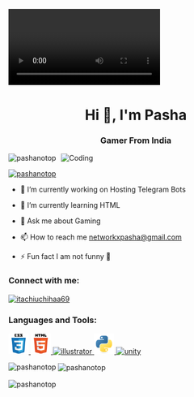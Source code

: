 ![MasterHead](https://te.legra.ph/file/5bc3776b05cb75355c72a.mp4)
<h1 align="center">Hi 👋, I'm Pasha</h1>
<h3 align="center">Gamer From India</h3>
<img align="right" alt="Coding" width="400" src="https://68.media.tumblr.com/8df7bd6fed56203b5b6fdc7998c9471b/tumblr_oakqgsV16W1vsjcxvo1_500.gif">

<p align="left"> <img src="https://komarev.com/ghpvc/?username=pashanotop&label=Profile%20views&color=0e75b6&style=flat" alt="pashanotop" /> </p>

<p align="left"> <a href="https://github.com/ryo-ma/github-profile-trophy"><img src="https://github-profile-trophy.vercel.app/?username=pashanotop" alt="pashanotop" /></a> </p>

- 🔭 I’m currently working on Hosting Telegram Bots

- 🌱 I’m currently learning HTML

- 💬 Ask me about Gaming

- 📫 How to reach me networkxpasha@gmail.com

- ⚡ Fun fact I am not funny 🙂

<h3 align="left">Connect with me:</h3>
<p align="left">
<a href="https://instagram.com/itachiuchihaa69" target="blank"><img align="center" src="https://raw.githubusercontent.com/rahuldkjain/github-profile-readme-generator/master/src/images/icons/Social/instagram.svg" alt="itachiuchihaa69" height="30" width="40" /></a>
</p>

<h3 align="left">Languages and Tools:</h3>
<p align="left"> <a href="https://www.w3schools.com/css/" target="_blank" rel="noreferrer"> <img src="https://raw.githubusercontent.com/devicons/devicon/master/icons/css3/css3-original-wordmark.svg" alt="css3" width="40" height="40"/> </a> <a href="https://www.w3.org/html/" target="_blank" rel="noreferrer"> <img src="https://raw.githubusercontent.com/devicons/devicon/master/icons/html5/html5-original-wordmark.svg" alt="html5" width="40" height="40"/> </a> <a href="https://www.adobe.com/in/products/illustrator.html" target="_blank" rel="noreferrer"> <img src="https://www.vectorlogo.zone/logos/adobe_illustrator/adobe_illustrator-icon.svg" alt="illustrator" width="40" height="40"/> </a> <a href="https://www.python.org" target="_blank" rel="noreferrer"> <img src="https://raw.githubusercontent.com/devicons/devicon/master/icons/python/python-original.svg" alt="python" width="40" height="40"/> </a> <a href="https://unity.com/" target="_blank" rel="noreferrer"> <img src="https://www.vectorlogo.zone/logos/unity3d/unity3d-icon.svg" alt="unity" width="40" height="40"/> </a> </p>

<p><img align="left" src="https://github-readme-stats.vercel.app/api/top-langs?username=pashanotop&show_icons=true&locale=en&layout=compact" alt="pashanotop" /></p>

<p>&nbsp;<img align="center" src="https://github-readme-stats.vercel.app/api?username=pashanotop&show_icons=true&locale=en" alt="pashanotop" /></p>

<p><img align="center" src="https://github-readme-streak-stats.herokuapp.com/?user=pashanotop&" alt="pashanotop" /></p>
